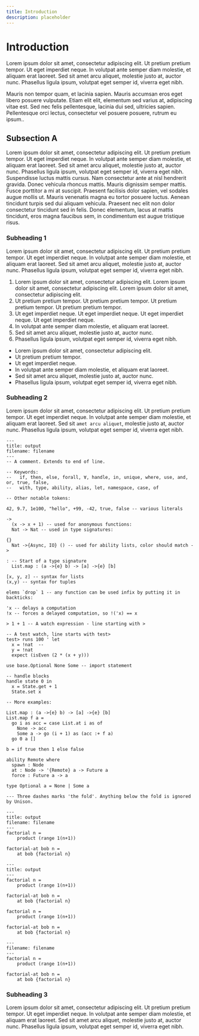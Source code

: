 ```yaml
---
title: Introduction
description: placeholder
---
```


# Introduction

Lorem ipsum dolor sit amet, consectetur adipiscing elit. Ut pretium pretium tempor. Ut eget imperdiet neque. In volutpat ante semper diam molestie, et aliquam erat laoreet. Sed sit amet arcu aliquet, molestie justo at, auctor nunc. Phasellus ligula ipsum, volutpat eget semper id, viverra eget nibh.

Mauris non tempor quam, et lacinia sapien. Mauris accumsan eros eget libero posuere vulputate. Etiam elit elit, elementum sed varius at, adipiscing vitae est. Sed nec felis pellentesque, lacinia dui sed, ultricies sapien. Pellentesque orci lectus, consectetur vel posuere posuere, rutrum eu ipsum..

## Subsection A

Lorem ipsum dolor sit amet, consectetur adipiscing elit. Ut pretium pretium tempor. Ut eget imperdiet neque. In volutpat ante semper diam molestie, et aliquam erat laoreet. Sed sit amet arcu aliquet, molestie justo at, auctor nunc. Phasellus ligula ipsum, volutpat eget semper id, viverra eget nibh. Suspendisse luctus mattis cursus. Nam consectetur ante at nisl hendrerit gravida. Donec vehicula rhoncus mattis. Mauris dignissim semper mattis. Fusce porttitor a mi at suscipit. Praesent facilisis dolor sapien, vel sodales augue mollis ut. Mauris venenatis magna eu tortor posuere luctus. Aenean tincidunt turpis sed dui aliquam vehicula. Praesent nec elit non dolor consectetur tincidunt sed in felis. Donec elementum, lacus at mattis tincidunt, eros magna faucibus sem, in condimentum est augue tristique risus.

### Subheading 1

Lorem ipsum dolor sit amet, consectetur adipiscing elit. Ut pretium pretium tempor. Ut eget imperdiet neque. In volutpat ante semper diam molestie, et aliquam erat laoreet. Sed sit amet arcu aliquet, molestie justo at, auctor nunc. Phasellus ligula ipsum, volutpat eget semper id, viverra eget nibh.

1. Lorem ipsum dolor sit amet, consectetur adipiscing elit. Lorem ipsum dolor sit amet, consectetur adipiscing elit. Lorem ipsum dolor sit amet, consectetur adipiscing elit.
2. Ut pretium pretium tempor. Ut pretium pretium tempor. Ut pretium pretium tempor. Ut pretium pretium tempor.
3. Ut eget imperdiet neque. Ut eget imperdiet neque. Ut eget imperdiet neque. Ut eget imperdiet neque.
4. In volutpat ante semper diam molestie, et aliquam erat laoreet.
5. Sed sit amet arcu aliquet, molestie justo at, auctor nunc.
6. Phasellus ligula ipsum, volutpat eget semper id, viverra eget nibh.

- Lorem ipsum dolor sit amet, consectetur adipiscing elit.
- Ut pretium pretium tempor.
- Ut eget imperdiet neque.
- In volutpat ante semper diam molestie, et aliquam erat laoreet.
- Sed sit amet arcu aliquet, molestie justo at, auctor nunc.
- Phasellus ligula ipsum, volutpat eget semper id, viverra eget nibh.

### Subheading 2

Lorem ipsum dolor sit amet, consectetur adipiscing elit. Ut pretium pretium tempor. Ut eget imperdiet neque. In volutpat ante semper diam molestie, et aliquam erat laoreet. Sed sit `amet arcu aliquet`, molestie justo at, auctor nunc. Phasellus ligula ipsum, volutpat eget semper id, viverra eget nibh.

```unison
---
title: output
filename: filename
---
-- A comment. Extends to end of line.

-- Keywords:
--   if, then, else, forall, ∀, handle, in, unique, where, use, and, or, true, false,
--   with, type, ability, alias, let, namespace, case, of

-- Other notable tokens:

42, 9.7, 1e100, "hello", +99, -42, true, false -- various literals

->
  (x -> x + 1) -- used for anonymous functions:
  Nat -> Nat -- used in type signatures:

{}
  Nat ->{Async, IO} () -- used for ability lists, color should match ->

: -- Start of a type signature
  List.map : (a ->{e} b) -> [a] ->{e} [b]

[x, y, z] -- syntax for lists
(x,y) -- syntax for tuples

elems `drop` 1 -- any function can be used infix by putting it in backticks:

'x -- delays a computation
!x -- forces a delayed computation, so !('x) == x

> 1 + 1 -- A watch expression - line starting with >

-- A test watch, line starts with test>
test> runs 100 ' let
  x = !nat  --
  y = !nat
  expect (isEven (2 * (x + y)))

use base.Optional None Some -- import statement

-- handle blocks
handle state 0 in
  x = State.get + 1
  State.set x

-- More examples:

List.map : (a ->{e} b) -> [a] ->{e} [b]
List.map f a =
  go i as acc = case List.at i as of
    None -> acc
    Some a -> go (i + 1) as (acc :+ f a)
  go 0 a []

b = if true then 1 else false

ability Remote where
  spawn : Node
  at : Node -> '{Remote} a -> Future a
  force : Future a -> a

type Optional a = None | Some a

--- Three dashes marks 'the fold'. Anything below the fold is ignored by Unison.
```

```unison
---
title: output
filename: filename
---
factorial n =
    product (range 1(n+1))

factorial-at bob n =
    at bob {factorial n}
```

```unison
---
title: output
---
factorial n =
    product (range 1(n+1))

factorial-at bob n =
    at bob {factorial n}
```

```unison
factorial n =
    product (range 1(n+1))

factorial-at bob n =
    at bob {factorial n}
```

```unison
---
filename: filename
---
factorial n =
    product (range 1(n+1))

factorial-at bob n =
    at bob {factorial n}
```

### Subheading 3

Lorem ipsum dolor sit amet, consectetur adipiscing elit. Ut pretium pretium tempor. Ut eget imperdiet neque. In volutpat ante semper diam molestie, et aliquam erat laoreet. Sed sit amet arcu aliquet, molestie justo at, auctor nunc. Phasellus ligula ipsum, volutpat eget semper id, viverra eget nibh.

